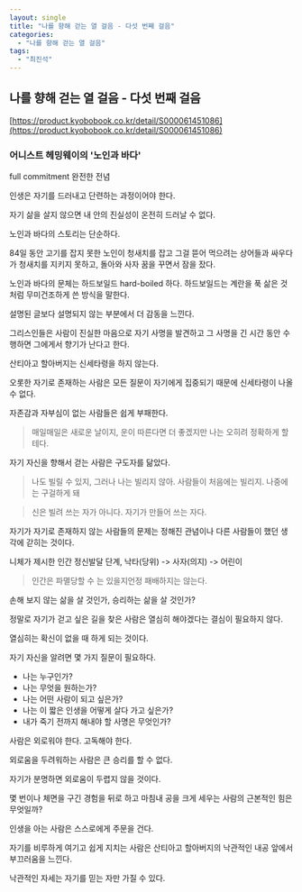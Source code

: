 ```yaml
---
layout: single
title: "나를 향해 걷는 열 걸음 - 다섯 번째 걸음"
categories:
  - "나를 향해 걷는 열 걸음"
tags:
  - "최진석"
---
```


## 나를 향해 걷는 열 걸음 - 다섯 번째 걸음

[https://product.kyobobook.co.kr/detail/S000061451086](https://product.kyobobook.co.kr/detail/S000061451086)

### 어니스트 헤밍웨이의 '노인과 바다'

full commitment 완전한 전념

인생은 자기를 드러내고 단련하는 과정이어야 한다.

자기 삶을 살지 않으면 내 안의 진실성이 온전히 드러날 수 없다.

노인과 바다의 스토리는 단순하다.

84일 동안 고기를 잡지 못한 노인이 청새치를 잡고 그걸 뜯어 먹으려는 상어들과 싸우다가 청새치를 지키지 못하고, 돌아와 사자 꿈을 꾸면서 잠을 잤다.

노인과 바다의 문체는 하드보일드 hard-boiled 하다. 하드보일드는 계란을 푹 삶은 것처럼 무미건조하게 쓴 방식을 말한다.

설명된 글보다 설명되지 않는 부분에서 더 감동을 느낀다.

그리스인들은 사람이 진실한 마음으로 자기 사명을 발견하고 그 사명을 긴 시간 동안 수행하면 그에게서 향기가 난다고 한다.

산티아고 할아버지는 신세타령을 하지 않는다.

오롯한 자기로 존재하는 사람은 모든 질문이 자기에게 집중되기 때문에 신세타령이 나올 수 없다.

자존감과 자부심이 없는 사람들은 쉽게 부패한다.

> 매일매일은 새로운 날이지, 운이 따른다면 더 좋겠지만 나는 오히려 정확하게 할 테다.

자기 자신을 향해서 걷는 사람은 구도자를 닮았다.

> 나도 빌릴 수 있지, 그러나 나는 빌리지 않아. 사람들이 처음에는 빌리지. 나중에는 구걸하게 돼

> 신은 빌려 쓰는 자가 아니다. 자기가 만들어 쓰는 자다.

자기가 자기로 존재하지 않는 사람들의 문제는 정해진 관념이나 다른 사람들이 했던 생각에 갇히는 것이다.

니체가 제시한 인간 정신발달 단계, 낙타(당위) -> 사자(의지) -> 어린이

> 인간은 파멸당할 수 는 있을지언정 패배하지는 않는다.

손해 보지 않는 삶을 살 것인가, 승리하는 삶을 살 것인가?

정말로 자기가 걷고 싶은 길을 찾은 사람은 열심히 해야겠다는 결심이 필요하지 않다.

열심히는 확신이 없을 때 하게 되는 것이다.

자기 자신을 알려면 몇 가지 질문이 필요하다.

- 나는 누구인가?
- 나는 무엇을 원하는가?
- 나는 어떤 사람이 되고 싶은가?
- 나는 이 짧은 인생을 어떻게 살다 가고 싶은가?
- 내가 죽기 전까지 해내야 할 사명은 무엇인가?

사람은 외로워야 한다. 고독해야 한다.

외로움을 두려워하는 사람은 큰 승리를 할 수 없다.

자기가 분명하면 외로움이 두렵지 않을 것이다.

몇 번이나 체면을 구긴 경험을 뒤로 하고 마침내 공을 크게 세우는 사람의 근본적인 힘은 무엇일까?

인생을 아는 사람은 스스로에게 주문을 건다.

자기를 비루하게 여기고 쉽게 지치는 사람은 산티아고 할아버지의 낙관적인 내공 앞에서 부끄러움을 느낀다.

낙관적인 자세는 자기를 믿는 자만 가질 수 있다.
